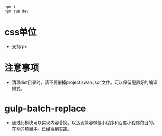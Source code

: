 ```
npm i
npm run dev
```

# css单位
* 支持rpx

# 注意事项
* 清理dist目录时，请不要删掉project.swan.json文件。可以保留配置好的编译模式。

# gulp-batch-replace
* 通过此模块可以实现内容替换。以达到兼容微信小程序和百度小程序的目的。在别的项目中。已经得到实践。
